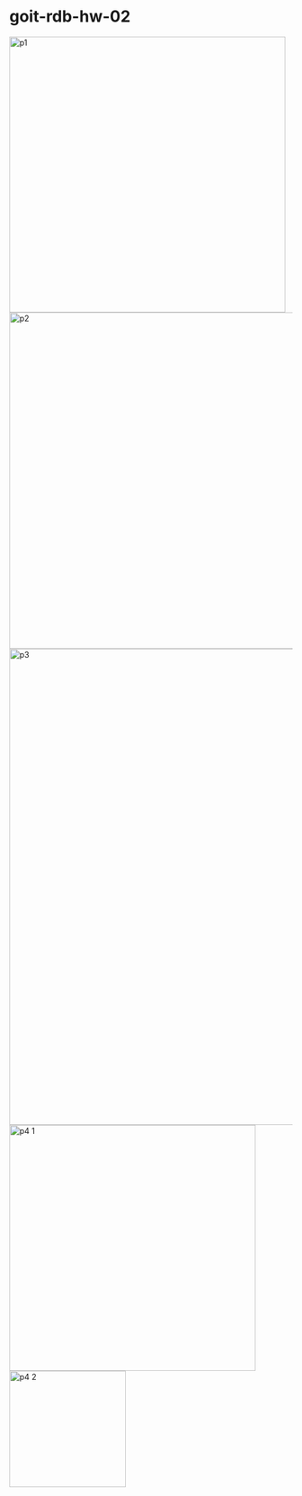 # goit-rdb-hw-02
<img width="491" alt="p1" src="https://github.com/user-attachments/assets/f5dcf102-db22-4833-b81b-1f09c2547b35" />
<img width="599" alt="p2" src="https://github.com/user-attachments/assets/7e059219-b946-4c10-87c0-3dc7b4723f3b" />
<img width="848" alt="p3" src="https://github.com/user-attachments/assets/edeb3ba8-ad1a-4fb5-a15c-c447ca51099f" />
<img width="438" alt="p4 1" src="https://github.com/user-attachments/assets/fc34937a-f7bd-4829-bfa3-cd8483e3b9b9" />
<img width="207" alt="p4 2" src="https://github.com/user-attachments/assets/a8a418db-365a-4f15-93a6-c5b2f5143146" />
